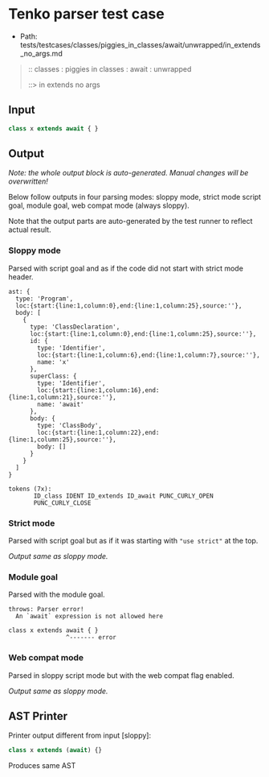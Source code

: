 # Tenko parser test case

- Path: tests/testcases/classes/piggies_in_classes/await/unwrapped/in_extends_no_args.md

> :: classes : piggies in classes : await : unwrapped
>
> ::> in extends no args

## Input

`````js
class x extends await { }
`````

## Output

_Note: the whole output block is auto-generated. Manual changes will be overwritten!_

Below follow outputs in four parsing modes: sloppy mode, strict mode script goal, module goal, web compat mode (always sloppy).

Note that the output parts are auto-generated by the test runner to reflect actual result.

### Sloppy mode

Parsed with script goal and as if the code did not start with strict mode header.

`````
ast: {
  type: 'Program',
  loc:{start:{line:1,column:0},end:{line:1,column:25},source:''},
  body: [
    {
      type: 'ClassDeclaration',
      loc:{start:{line:1,column:0},end:{line:1,column:25},source:''},
      id: {
        type: 'Identifier',
        loc:{start:{line:1,column:6},end:{line:1,column:7},source:''},
        name: 'x'
      },
      superClass: {
        type: 'Identifier',
        loc:{start:{line:1,column:16},end:{line:1,column:21},source:''},
        name: 'await'
      },
      body: {
        type: 'ClassBody',
        loc:{start:{line:1,column:22},end:{line:1,column:25},source:''},
        body: []
      }
    }
  ]
}

tokens (7x):
       ID_class IDENT ID_extends ID_await PUNC_CURLY_OPEN
       PUNC_CURLY_CLOSE
`````

### Strict mode

Parsed with script goal but as if it was starting with `"use strict"` at the top.

_Output same as sloppy mode._

### Module goal

Parsed with the module goal.

`````
throws: Parser error!
  An `await` expression is not allowed here

class x extends await { }
                ^------- error
`````


### Web compat mode

Parsed in sloppy script mode but with the web compat flag enabled.

_Output same as sloppy mode._

## AST Printer

Printer output different from input [sloppy]:

````js
class x extends (await) {}
````

Produces same AST
